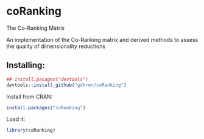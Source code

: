 # coRanking
The Co-Ranking Matrix

An implementation of the Co-Ranking matrix and derived methods to
assess the quality of dimensionality reductions

## Installing:
```R
## install.pacages("devtools")
devtools::install_github("gdkrmr/coRanking")
```

Install from CRAN:
```R
install.packages("coRanking")
```

Load it:
```R
library(coRanking)
```

